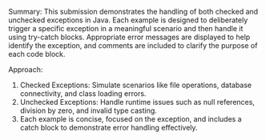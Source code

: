 Summary:
This submission demonstrates the handling of both checked and unchecked exceptions in Java. Each example is designed to deliberately trigger a specific exception in a meaningful scenario and then handle it using try-catch blocks. Appropriate error messages are displayed to help identify the exception, and comments are included to clarify the purpose of each code block.

Approach:
1. Checked Exceptions: Simulate scenarios like file operations, database connectivity, and class loading errors.
2. Unchecked Exceptions: Handle runtime issues such as null references, division by zero, and invalid type casting.
3. Each example is concise, focused on the exception, and includes a catch block to demonstrate error handling effectively.
